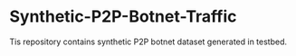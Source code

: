# Synthetic-P2P-Botnet-Traffic
Tis repository contains synthetic P2P botnet dataset generated in testbed.
